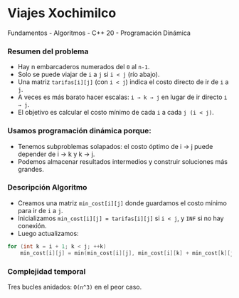 # Viajes Xochimilco
Fundamentos - Algoritmos - C++ 20 - Programación Dinámica

### Resumen del problema
* Hay n embarcaderos numerados del `0` al `n-1`.
* Solo se puede viajar de `i` a `j` si `i < j` (río abajo).
* Una matriz `tarifas[i][j]` (con `i < j`) indica el costo directo de ir de `i` a `j`.
* A veces es más barato hacer escalas: `i → k → j` en lugar de ir directo `i → j`.
* El objetivo es calcular el costo mínimo de cada `i` a cada `j (i < j)`.

### Usamos programación dinámica porque:
* Tenemos subproblemas solapados: el costo óptimo de i → j puede depender de i → k y k → j.
* Podemos almacenar resultados intermedios y construir soluciones más grandes.

### Descripción Algoritmo
* Creamos una matriz `min_cost[i][j]` donde guardamos el costo mínimo para ir de `i` a `j`.
* Inicializamos `min_cost[i][j] = tarifas[i][j]` si `i < j`, y `INF` si no hay conexión.
* Luego actualizamos:
```cpp
for (int k = i + 1; k < j; ++k)
    min_cost[i][j] = min(min_cost[i][j], min_cost[i][k] + min_cost[k][j]);
```

### Complejidad temporal
Tres bucles anidados: `O(n^3)` en el peor caso.
